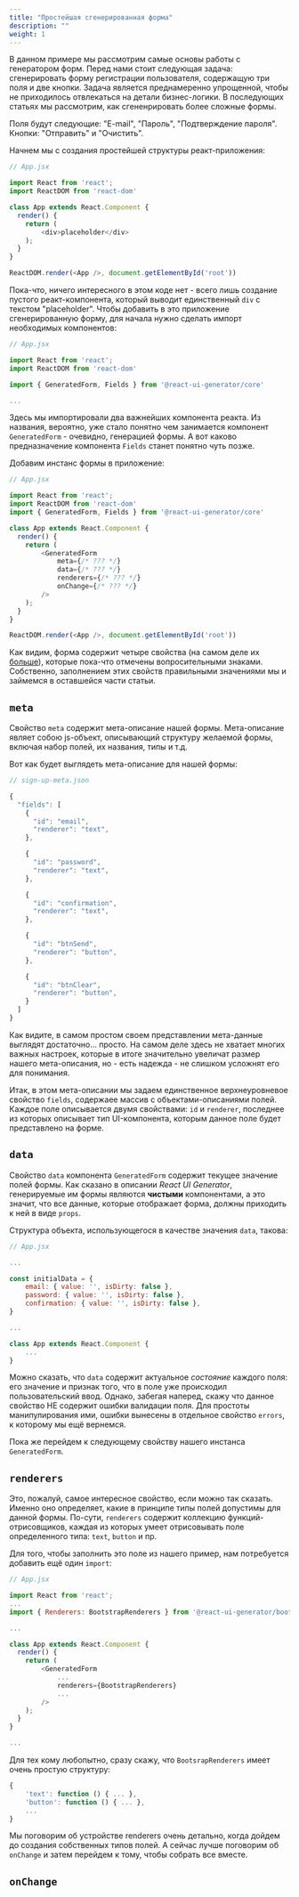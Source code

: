 ```yaml
---
title: "Простейшая сгенерированная форма"
description: ""
weight: 1
---
```


В данном примере мы рассмотрим самые основы работы с генератором форм. Перед нами стоит следующая задача: сгенерировать форму регистрации пользователя, содержащую три поля и две кнопки. Задача является преднамеренно упрощенной, чтобы не приходилось отвлекаться на детали бизнес-логики. В последующих статьях мы рассмотрим, как сгененрировать более сложные формы.

Поля будут следующие: "E-mail", "Пароль", "Подтверждение пароля".<br>
Кнопки: "Отправить" и "Очистить".

Начнем мы с создания простейшей структуры реакт-приложения:

```js
// App.jsx

import React from 'react';
import ReactDOM from 'react-dom'

class App extends React.Component {
  render() {
    return (
        <div>placeholder</div>
    );
  }
}

ReactDOM.render(<App />, document.getElementById('root'))
```

Пока-что, ничего интересного в этом коде нет - всего лишь создание пустого реакт-компонента, который выводит единственный `div` с текстом "placeholder".
Чтобы добавить в это приложение сгенерированную форму, для начала нужно сделать импорт необходимых компонентов:


```js
// App.jsx

import React from 'react';
import ReactDOM from 'react-dom'

import { GeneratedForm, Fields } from '@react-ui-generator/core'

...
```

Здесь мы импортировали два важнейших компонента реакта. Из названия, вероятно, уже стало понятно чем занимается компонент `GeneratedForm` - очевидно, генерацией формы. А вот каково предназначение компонента `Fields` станет понятно чуть позже.

Добавим инстанс формы в приложение:

```js
// App.jsx

import React from 'react';
import ReactDOM from 'react-dom'
import { GeneratedForm, Fields } from '@react-ui-generator/core'

class App extends React.Component {
  render() {
    return (
        <GeneratedForm
            meta={/* ??? */}
            data={/* ??? */}
            renderers={/* ??? */}
            onChange={/* ??? */}
        />
    );
  }
}

ReactDOM.render(<App />, document.getElementById('root'))
```

Как видим, форма содержит четыре свойства (на самом деле их [больше](/#todo-link-to-api)), которые пока-что отмечены вопросительными знаками.
Собственно, заполнением этих свойств правильными значениями мы и займемся в оставшейся части статьи.

## `meta`

Свойство `meta` содержит мета-описание нашей формы. Мета-описание являет собою js-объект, описывающий структуру желаемой формы, включая набор полей, их названия, типы и т.д.

Вот как будет выглядеть мета-описание для нашей формы:

```js
// sign-up-meta.json

{
  "fields": [
    {
      "id": "email",
      "renderer": "text",
    },

    {
      "id": "password",
      "renderer": "text",
    },

    {
      "id": "confirmation",
      "renderer": "text",
    },

    {
      "id": "btnSend",
      "renderer": "button",
    },

    {
      "id": "btnClear",
      "renderer": "button",
    }
  ]
}

```

Как видите, в самом простом своем представлении мета-данные выглядят достаточно... просто. На самом деле здесь не хватает многих важных настроек, которые в итоге значительно увеличат размер нашего мета-описания, но - есть надежда - не слишком усложнят его для понимания.

Итак, в этом мета-описании мы задаем единственное верхнеуровневое свойство `fields`, содержаее массив с объектами-описаниями полей.
Каждое поле описывается двумя свойствами: `id` и `renderer`, последнее из которых описывает тип UI-компонента, которым данное поле будет представлено на форме.

## `data`

Свойство `data` компонента `GeneratedForm` содержит текущее значение полей формы. Как сказано в описании _React UI Generator_, генерируемые им формы являются **чистыми** компонентами, а это значит, что все данные, которые отображает форма, должны приходить к ней в виде `props`.

Структура объекта, использующегося в качестве значения `data`, такова:

```js
// App.jsx

...

const initialData = {
    email: { value: '', isDirty: false },
    password: { value: '', isDirty: false },
    confirmation: { value: '', isDirty: false },
}

...

class App extends React.Component {
    ...
}
```

Можно сказать, что `data` содержит актуальное *состояние* каждого поля: его значение и признак того, что в поле уже происходил пользовательский ввод.
Однако, забегая наперед, скажу что данное свойство НЕ содержит ошибки валидации поля. Для простоты манипулирования ими, ошибки вынесены в отдельное свойство `errors`, к которому мы ещё вернемся.

Пока же перейдем к следующему свойству нашего инстанса `GeneratedForm`.

## `renderers`

Это, пожалуй, самое интересное свойство, если можно так сказать. Именно оно определяет, какие в принципе типы полей допустимы для данной формы. По-сути, `renderers` содержит коллекцию функций-отрисовщиков, каждая из которых умеет отрисовывать поле определенного типа: `text`, `button` и пр.

Для того, чтобы заполнить это поле из нашего пример, нам потребуется добавить ещё один `import`:


```js
// App.jsx

import React from 'react';
...
import { Renderers: BootstrapRenderers } from '@react-ui-generator/bootstrap'

...

class App extends React.Component {
  render() {
    return (
        <GeneratedForm
            ...
            renderers={BootstrapRenderers}
            ...
        />
    );
  }
}

...
```

Для тех кому любопытно, сразу скажу, что `BootsrapRenderers` имеет очень простую структуру:

```js
{
    'text': function () { ... },
    'button': function () { ... },
    ...
}
```

Мы поговорим об устройстве renderers очень детально, когда дойдем до создания собственных типов полей. А сейчас лучше поговорим об `onChange` и затем перейдем к тому, чтобы собрать все вместе.

## `onChange`
